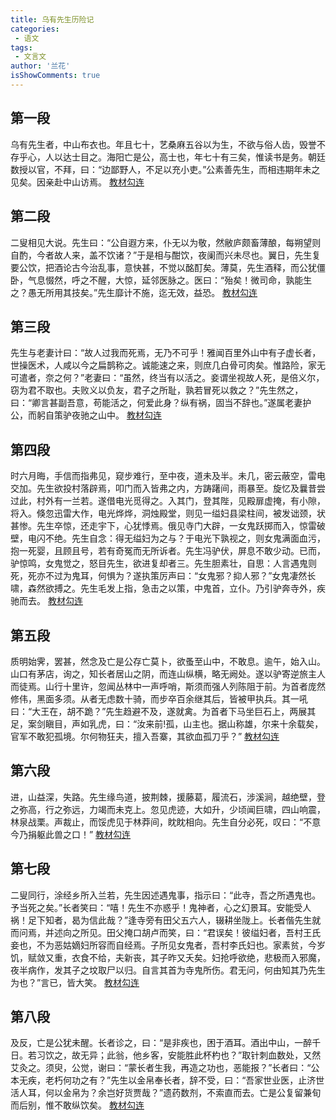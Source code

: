 ```yaml
---
title: 乌有先生历险记
categories:
 - 语文
tags:
 - 文言文
author: '兰花'
isShowComments: true
---
```

## 第一段
乌有先生者，中山<a title="平民，普通百姓">布衣</a>也。年且七十，艺桑麻五谷以为生，不欲与俗人齿，毁誉不存乎心，人以达士目之。海阳亡是公，高士也，年七十有三矣，惟读书是务。朝廷数授以官，不拜，曰：“边鄙野人，不足以充小吏。”公素善先生，而相违期年未之见矣。因亲赴中山访焉。
[教材勾连](/Note/Chinese/more.md#第一段)
## 第二段
二叟相见大说。先生曰：“公自遐方来，仆无以为敬，然敝庐颇畜薄酿，每朔望则自酌，今者故人来，盖不饮诸？”于是相与酣饮，夜阑而兴未尽也。翼日，先生复要公饮，把酒论古今治乱事，意快甚，不觉以酩酊矣。薄莫，先生酒释，而公犹僵卧，气息惙然，呼之不醒，大惊，延邻医脉之。医曰：“殆矣！微司命，孰能生之？愚无所用其技矣。”先生靡计不施，迄无效，益恐。 
[教材勾连](/Note/Chinese/more.md#第二段)
## 第三段
先生与老妻计曰：“故人过我而死焉，无乃不可乎！雅闻百里外山中有子虚长者，世操医术，人咸以今之扁鹊称之。诚能速之来，则庶几白骨可肉矣。惟路险，家无可遣者，奈之何？”老妻曰：“虽然，终当有以活之。妾谓坐视故人死，是倍义尔，窃为君不取也。夫败义以负友，君子之所耻，孰若冒死以救之？”先生然之，曰：“卿言甚副吾意，苟能活之，何爱此身？纵有祸，固当不辞也。”遂属老妻护公，而躬自策驴夜驰之山中。
[教材勾连](/Note/Chinese/more.md#第三段)
## 第四段
时六月晦，手信而指弗见，窥步难行，至中夜，道未及半。未几，密云蔽空，雷电交加。先生欲投村落辟焉，叩门而入皆弗之内，方踌躇间，雨暴至。旋忆及曩昔尝过此，村外有一兰若。遂借电光觅得之。入其门，登其陛，见殿扉虚掩，有小隙，将入。倏忽迅雷大作，电光烨烨，洞烛殿堂，则见一缢妇县梁柱间，被发诎颈，状甚惨。先生卒惊，还走宇下，心犹悸焉。俄见寺门大辟，一女鬼跃掷而入，惊雷破壁，电闪不绝。先生自念：得无缢妇为之与？于电光下孰视之，则女鬼满面血污，抱一死婴，且顾且号，若有奇冤而无所诉者。先生冯驴伏，屏息不敢少动。已而，驴惊鸣，女鬼觉之，怒目先生，欲进复却者三。先生胆素壮，自思：人言遇鬼则死，死亦不过为鬼耳，何惧为？遂执策厉声曰：“女鬼邪？抑人邪？”女鬼凄然长啸，森然欲搏之。先生毛发上指，急击之以策，中鬼首，立仆。乃引驴奔寺外，疾驰而去。 
[教材勾连](/Note/Chinese/more.md#第四段)
## 第五段
质明始霁，罢甚，然念及亡是公存亡莫卜，欲蚤至山中，不敢息。逾午，始入山。山口有茅店，询之，知长者居山之阴，而连山纵横，略无阙处。遂以驴寄逆旅主人而徒焉。山行十里许，忽闻丛林中一声呼哨，斯须而强人列陈阻于前。为首者庞然修伟，黑面多须。从者无虑数十骑，而步卒百余继其后，皆被甲执兵。其一吼曰：“大王在，胡不跪？”先生趋避不及，遂就禽。为首者下马坐巨石上，两展其足，案剑瞋目，声如乳虎，曰：“汝来前!孤，山主也。据山称雄，尔来十余载矣，官军不敢犯孤境。尔何物狂夫，擅入吾寨，其欲血孤刀乎？”
[教材勾连](/Note/Chinese/more.md#第五段)
## 第六段
进，山益深，失路。先生缘鸟道，披荆棘，援藤葛，履流石，涉溪涧，越绝壁，登之弥高，行之弥远，力竭而未克上。忽见虎迹，大如升，少顷闻巨啸，四山响震，林泉战栗。声裁止，而馁虎见于林莽间，眈眈相向。先生自分必死，叹曰：“不意今乃捐躯此兽之口！”
[教材勾连](/Note/Chinese/more.md#第六段)
## 第七段
二叟同行，涂经乡所入兰若，先生因述遇鬼事，指示曰：“此寺，吾之所遇鬼也。予当死之矣。”长者笑曰：“嘻！先生不亦惑乎！鬼神者，心之幻景耳。安能受人祸！足下知者，曷为信此哉？”逢寺旁有田父五六人，辍耕坐陇上。长者偕先生就而问焉，并述向之所见。田父掩口胡卢而笑，曰：“君误矣！彼缢妇者，吾村王氏妾也，不为恶姑嫡妇所容而自经焉。子所见女鬼者，吾村李氏妇也。家素贫，今岁饥，赋敛又重，衣食不给，夫新丧，其子昨又夭矣。妇抢呼欲绝，悲极而入邪魔，夜半病作，发其子之坟取尸以归。自言其首为寺鬼所伤。君无问，何由知其乃先生为也？”言已，皆大笑。 
[教材勾连](/Note/Chinese/more.md#第七段)
## 第八段
及反，亡是公犹未醒。长者诊之，曰：“是非疾也，困于酒耳。酒出中山，一醉千日。若习饮之，故无异；此翁，他乡客，安能胜此杯杓也？”取针刺血数处，又然艾灸之。须臾，公觉，谢曰：“蒙长者生我，再造之功也，恶能报？”长者曰：“公本无疾，老朽何功之有？”先生以金帛奉长者，辞不受，曰：“吾家世业医，止济世活人耳，何以金帛为？余岂好货贾哉？”遗药数剂，不索直而去。亡是公复留兼旬而后别，惟不敢纵饮矣。
[教材勾连](/Note/Chinese/more.md#第八段)


